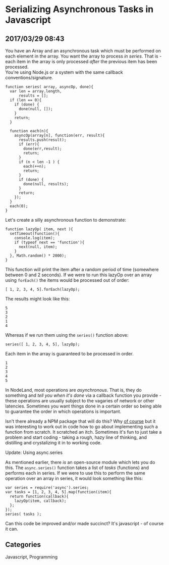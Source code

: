 # Serializing Asynchronous Tasks in Javascript
## 2017/03/29 08:43

You have an Array and an asynchronous task which must be performed on each element in the array. You want the array to process _in series_. That is - each item in the array is only processed _after_ the previous item has been processed.  
You're using Node.js or a system with the same callback conventions/signature.
    
    function series( array, asyncOp, done){
      var len = array.length,
          results = [];
      if (len == 0){
        if (done) {
          done(null, []);
        }
        return;
      }
      
      function each(n){
        asyncOp(array[n], function(err, result){
          results.push(result);
          if (err){
            done(err,result);
            return;
          }
          if (n < len -1 ) {
            each(++n);
            return;
          } 
          if (done) {
            done(null, results);
          }
          return; 
        });
      }
      each(0);  
    }

Let's create a silly asynchronous function to demonstrate:

    function lazyOp( item, next ){
      setTimeout(function(){ 
        console.log(item);
        if (typeof next == 'function'){
          next(null, item);
        }
      }, Math.random() * 2000);
    }    

This function will print the item after a random period of time (somewhere between 0 and 2 seconds). If we were to run this lazyOp over an array using `forEach()` the items would be processed out of order:

    [ 1, 2, 3, 4, 5].forEach(lazyOp);

The results might look like this:

    5
    3
    2
    1
    4

Whereas if we run them using the `series()` function above:

    series([ 1, 2, 3, 4, 5], lazyOp);

Each item in the array is guaranteed to be processed in order.

    1
    2
    3
    4
    5

In NodeLand, most operations are _asynchronous_. That is, they do something and _tell you when it's done_ via a callback function you provide - these operations are usually subject to the vagaries of network or other latencies. Sometimes you want things done in a certain order so being able to guarantee the order in which operations is important.

Isn't there already a NPM package that will do this? Why [of course][async] but it was interesting to work out in code how to go about implementing such a function from scratch. It scratched an itch. Sometimes it's fun to just take a problem and start coding - taking a rough, hazy line of thinking, and distilling and crystalizing it in to working code.

[async]: https://caolan.github.io/async/docs.html#series

Update: Using async.series

As mentioned earlier, there _is_ an open-source module which lets you do this. The `async.series()` function takes a list of _tasks_ (functions) and performs each in series. If we were to use this to perform the same operation over an array in series, it would look something like this:

    var series = require('async').series;
    var tasks = [1, 2, 3, 4, 5].map(function(item){
      return function(callback){ 
        lazyOp(item, callback);
      };
    });
    series( tasks );

Can this code be improved and/or made succinct? It's javascript - of course it can.

## Categories
Javascript, Programming